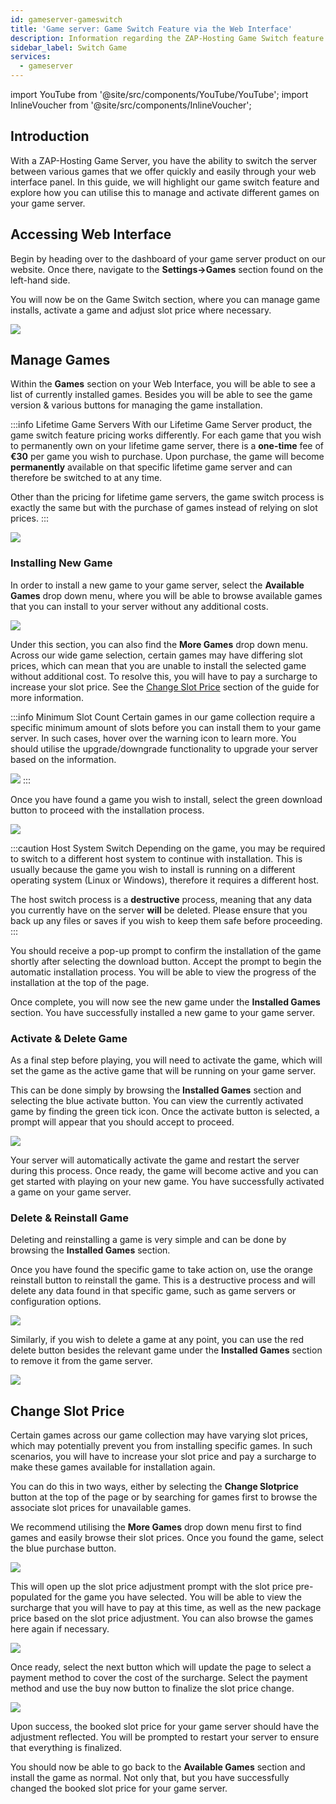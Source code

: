 ```yaml
---
id: gameserver-gameswitch
title: 'Game server: Game Switch Feature via the Web Interface'
description: Information regarding the ZAP-Hosting Game Switch feature for Game Servers & how to manage and switch between various games - ZAP-Hosting.com documentation
sidebar_label: Switch Game
services:
  - gameserver
---
```



import YouTube from '@site/src/components/YouTube/YouTube';
import InlineVoucher from '@site/src/components/InlineVoucher';

## Introduction

With a ZAP-Hosting Game Server, you have the ability to switch the server between various games that we offer quickly and easily through your web interface panel. In this guide, we will highlight our game switch feature and explore how you can utilise this to manage and activate different games on your game server.

<YouTube videoId="nmPd4OsEEvc" imageSrc="https://screensaver01.zap-hosting.com/index.php/s/egQo23DdptPw4qm/preview" title="How to Use the Game Switch Feature on ZAP-Hosting" description="Feel like you understand better when you see things in action? We’ve got you! Dive into our video that breaks it all down for you. Whether you're in a rush or just prefer to soak up information in the most engaging way possible!"/>


<InlineVoucher />

## Accessing Web Interface

Begin by heading over to the dashboard of your game server product on our website. Once there, navigate to the **Settings->Games** section found on the left-hand side.

You will now be on the Game Switch section, where you can manage game installs, activate a game and adjust slot price where necessary.

![](https://screensaver01.zap-hosting.com/index.php/s/NT6d4f7iZa62iPf/preview)

## Manage Games

Within the **Games** section on your Web Interface, you will be able to see a list of currently installed games. Besides you will be able to see the game version & various buttons for managing the game installation.

:::info Lifetime Game Servers
With our Lifetime Game Server product, the game switch feature pricing works differently. For each game that you wish to permanently own on your lifetime game server, there is a **one-time** fee of **€30** per game you wish to purchase. Upon purchase, the game will become **permanently** available on that specific lifetime game server and can therefore be switched to at any time.

Other than the pricing for lifetime game servers, the game switch process is exactly the same but with the purchase of games instead of relying on slot prices.
:::

![](https://screensaver01.zap-hosting.com/index.php/s/JJfYoRSi3M26qbc/preview)

### Installing New Game

In order to install a new game to your game server, select the **Available Games** drop down menu, where you will be able to browse available games that you can install to your server without any additional costs.

![](https://screensaver01.zap-hosting.com/index.php/s/iN7rNje3zaBPMgf/preview)

Under this section, you can also find the **More Games** drop down menu. Across our wide game selection, certain games may have differing slot prices, which can mean that you are unable to install the selected game without additional cost. To resolve this, you will have to pay a surcharge to increase your slot price. See the [Change Slot Price](#change-slot-price) section of the guide for more information.

:::info Minimum Slot Count
Certain games in our game collection require a specific minimum amount of slots before you can install them to your game server. In such cases, hover over the warning icon to learn more. You should utilise the upgrade/downgrade functionality to upgrade your server based on the information.

![](https://screensaver01.zap-hosting.com/index.php/s/AfAonXCqmLFDyay/preview)
:::

Once you have found a game you wish to install, select the green download button to proceed with the installation process.

![](https://screensaver01.zap-hosting.com/index.php/s/EjCQK6WYac7Ejfr/preview)

:::caution Host System Switch
Depending on the game, you may be required to switch to a different host system to continue with installation. This is usually because the game you wish to install is running on a different operating system (Linux or Windows), therefore it requires a different host.

The host switch process is a **destructive** process, meaning that any data you currently have on the server **will** be deleted. Please ensure that you back up any files or saves if you wish to keep them safe before proceeding.
:::

You should receive a pop-up prompt to confirm the installation of the game shortly after selecting the download button. Accept the prompt to begin the automatic installation process. You will be able to view the progress of the installation at the top of the page.

Once complete, you will now see the new game under the **Installed Games** section. You have successfully installed a new game to your game server.

### Activate & Delete Game

As a final step before playing, you will need to activate the game, which will set the game as the active game that will be running on your game server.

This can be done simply by browsing the **Installed Games** section and selecting the blue activate button. You can view the currently activated game by finding the green tick icon. Once the activate button is selected, a prompt will appear that you should accept to proceed.

![](https://screensaver01.zap-hosting.com/index.php/s/XT8jwyDq6j5zXPn/preview)

Your server will automatically activate the game and restart the server during this process. Once ready, the game will become active and you can get started with playing on your new game. You have successfully activated a game on your game server.

### Delete & Reinstall Game

Deleting and reinstalling a game is very simple and can be done by browsing the **Installed Games** section.

Once you have found the specific game to take action on, use the orange reinstall button to reinstall the game. This is a destructive process and will delete any data found in that specific game, such as game servers or configuration options.

![](https://screensaver01.zap-hosting.com/index.php/s/x8kmeor6S7mXe9g/preview)

Similarly, if you wish to delete a game at any point, you can use the red delete button besides the relevant game under the **Installed Games** section to remove it from the game server.

![](https://screensaver01.zap-hosting.com/index.php/s/fwgGGzjA5mE2qRs/preview)

## Change Slot Price

Certain games across our game collection may have varying slot prices, which may potentially prevent you from installing specific games. In such scenarios, you will have to increase your slot price and pay a surcharge to make these games available for installation again.

You can do this in two ways, either by selecting the **Change Slotprice** button at the top of the page or by searching for games first to browse the associate slot prices for unavailable games.

We recommend utilising the **More Games** drop down menu first to find games and easily browse their slot prices. Once you found the game, select the blue purchase button.

![](https://screensaver01.zap-hosting.com/index.php/s/FnrqX4SFQq2MkPL/preview)

This will open up the slot price adjustment prompt with the slot price pre-populated for the game you have selected. You will be able to view the surcharge that you will have to pay at this time, as well as the new package price based on the slot price adjustment. You can also browse the games here again if necessary.

![](https://screensaver01.zap-hosting.com/index.php/s/EGaZRMzjnF3QPiL/preview)

Once ready, select the next button which will update the page to select a payment method to cover the cost of the surcharge. Select the payment method and use the buy now button to finalize the slot price change.

![](https://screensaver01.zap-hosting.com/index.php/s/83oPQocpmSX58R4/preview)

Upon success, the booked slot price for your game server should have the adjustment reflected. You will be prompted to restart your server to ensure that everything is finalized.

You should now be able to go back to the **Available Games** section and install the game as normal. Not only that, but you have successfully changed the booked slot price for your game server.

<InlineVoucher />
